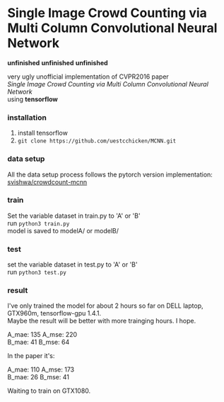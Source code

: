 # Single Image Crowd Counting via Multi Column Convolutional Neural Network

**unfinished** **unfinished** **unfinished**

very ugly unofficial implementation of CVPR2016 paper  
*Single Image Crowd Counting via Multi Column Convolutional Neural Network*  
using **tensorflow**

### installation

1. install tensorflow
2. ```git clone https://github.com/uestcchicken/MCNN.git```

### data setup

All the data setup process follows the pytorch version implementation:   
[svishwa/crowdcount-mcnn](https://github.com/svishwa/crowdcount-mcnn#data-setup)

### train 

Set the variable dataset in train.py to 'A' or 'B'  
run ```python3 train.py```  
model is saved to modelA/ or modelB/

### test 

set the variable dataset in test.py to 'A' or 'B'  
run ```python3 test.py```

### result

I've only trained the model for about 2 hours so far on DELL laptop, GTX960m, tensorflow-gpu 1.4.1.  
Maybe the result will be better with more trainging hours. I hope.

A_mae: 135 A_mse: 220  
B_mae: 41  B_mse: 64

In the paper it's:  

A_mae: 110 A_mse: 173  
B_mae: 26  B_mse: 41

Waiting to train on GTX1080.
